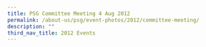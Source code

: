 ```yaml
---
title: PSG Committee Meeting 4 Aug 2012
permalink: /about-us/psg/event-photos/2012/committee-meeting/
description: ""
third_nav_title: 2012 Events
---
```

